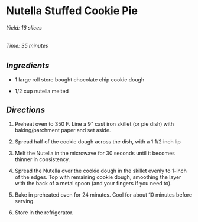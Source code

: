# Nutella Stuffed Cookie Pie

######  Yield: 16 slices
######  Time: 35 minutes

##  *Ingredients*
- 1 large roll store bought chocolate chip cookie dough
<!---->
- 1/2 cup nutella melted

##  *Directions*
1. Preheat oven to 350 F. Line a 9" cast iron skillet (or pie dish) with baking/parchment paper and set aside.

2. Spread half of the cookie dough across the dish, with a 1 1/2 inch lip

3. Melt the Nutella in the microwave for 30 seconds until it becomes thinner in consistency.

4. Spread the Nutella over the cookie dough in the skillet evenly to 1-inch of the edges. Top with remaining cookie dough, smoothing the layer with the back of a metal spoon (and your fingers if you need to).

5. Bake in preheated oven for 24 minutes. Cool for about 10 minutes before serving.

6. Store in the refrigerator.